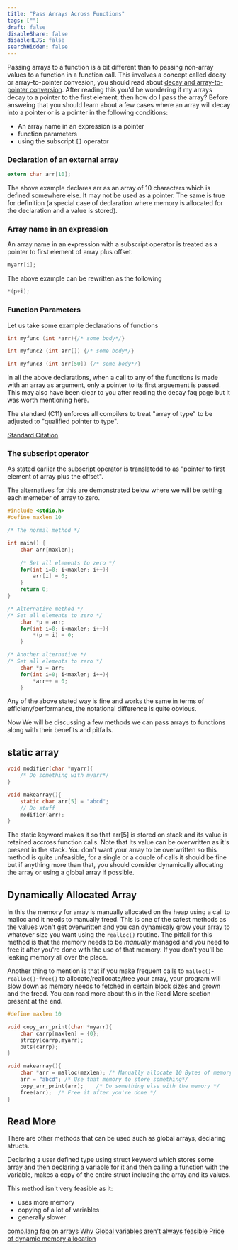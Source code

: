 ```yaml
---
title: "Pass Arrays Across Functions"
tags: [""]
draft: false
disableShare: false
disableHLJS: false
searchHidden: false
---
```

Passing arrays to a function is a bit different than to passing non-array values to a function in a function call. This involves a concept called decay or array-to-pointer convesion, you should read about [decay and array-to-pointer conversion](https://64.github.io/cpp-faq/decay/). After reading this you'd be wondering if my arrays decay to a pointer to the first element, then how do I pass the array? Before answeing that you should learn about a few cases where an array will decay into a pointer or is a pointer in the following conditions:

- An array name in an expression is a pointer
- function parameters
- using the subscript `[]` operator

### Declaration of an external array

```c
extern char arr[10];
```
The above example declares arr as an array of 10 characters which is defined somewhere else. It may not be used as a pointer. The same is true for definition (a special case of declaration where memory is allocated for the declaration and a value is stored).

### Array name in an expression

An array name in an expression with a subscript operator is treated as a pointer to first element of array plus offset.
```c
myarr[i];
```
The above example can be rewritten as the following
```c
*(p+i);
```

### Function Parameters

Let us take some example declarations of functions

```c
int myfunc (int *arr){/* some body*/}

int myfunc2 (int arr[]) {/* some body*/}

int myfunc3 (int arr[50]) {/* some body*/}
```

In all the above declarations, when a call to any of the functions is made with an array as argument, only a pointer to its first arguement is passed. This may also have been clear to you after reading the decay faq page but it was worth mentioning here.

The standard (C11) enforces all compilers to treat "array of type" to be adjusted to "qualified pointer to type".

[Standard Citation](http://port70.net/~nsz/c/c11/n1570.html/full#6.7.6.3p7)

### The subscript operator

As stated earlier the subscript operator is translatedd to as "pointer to first element of array plus the offset".

The alternatives for this are demonstrated below where we will be setting each memeber of array to zero.

```c
#include <stdio.h>
#define maxlen 10

/* The normal method */

int main() {
	char arr[maxlen];
	
	/* Set all elements to zero */
	for(int i=0; i<maxlen; i++){
		arr[i] = 0;
	}
	return 0;
}
```

```c
/* Alternative method */
/* Set all elements to zero */
	char *p = arr;
	for(int i=0; i<maxlen; i++){
		*(p + i) = 0;
	}

```

```c
/* Another alternative */
/* Set all elements to zero */
	char *p = arr;
	for(int i=0; i<maxlen; i++){
		*arr++ = 0;
	}
```
Any of the above stated way is fine and works the same in terms of efficieny/performance, the notational difference is quite obvious.

Now We will be discussing a few methods we can pass arrays to functions along with their benefits and pitfalls.

## static array

```c
void modifier(char *myarr){
	/* Do something with myarr*/
}

void makearray(){
	static char arr[5] = "abcd";
	// Do stuff
	modifier(arr);
}
```
The static keyword makes it so that arr[5] is stored on stack and its value is retained accross function calls.
Note that Its value can be overwritten as it's present in the stack. You don't want your array to be overwritten so this method is quite unfeasible, for a single or a couple of calls it should be fine but if anything more than that, you should consider dynamically allocating the array or using a global array if possible.

## Dynamically Allocated Array

In this the memory for array is manually allocated on the heap using a call to malloc and it needs to manually freed. This is one of the safest methods as the values won't get overwritten and you can dynamicaly grow your array to whatever size you want using the `realloc()` routine. The pitfall for this method is that the memory needs to be _manually_ managed and you need to free it after you're done with the use of that memory. If you don't you'll be leaking memory all over the place.

Another thing to mention is that if you make frequent calls to `malloc()`-`realloc()`-`free()` to allocate/reallocate/free your array, your program will slow down as memory needs to fetched in certain block sizes and grown and the freed. You can read more about this in the Read More section present at the end.

```c
#define maxlen 10

void copy_arr_print(char *myarr){
	char carrp[maxlen] = {0};
	strcpy(carrp,myarr);
	puts(carrp);
}

void makearray(){
	char *arr = malloc(maxlen); /* Manually allocate 10 Bytes of memory*/
	arr = "abcd"; /* Use that memory to store something*/
	copy_arr_print(arr);	/* Do something else with the memory */
	free(arr);	/* Free it after you're done */
}
```

## Read More
There are other methods that can be used such as global arrays, declaring structs.

Declaring a user defined type using struct keyword which stores some array and then declaring a variable for it 
and then calling a function with the variable, makes a copy of the entire struct including the array and its values.

This method isn't very feasible as it:
- uses more memory
- copying of a lot of variables
- generally slower

[comp.lang faq on arrays](http://c-faq.com/aryptr/index.html)
[Why Global variables aren't always feasible](https://www.tutorialspoint.com/why-are-global-variables-bad-in-c-cplusplus)
[Price of dynamic memory allocation](https://johnysswlab.com/the-price-of-dynamic-memory-allocation/)